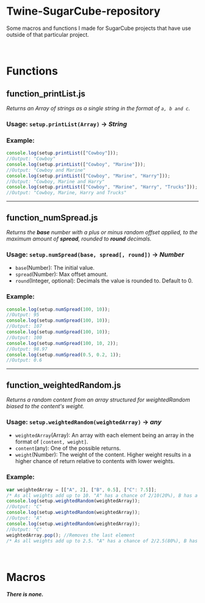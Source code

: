 # Twine-SugarCube-repository
Some macros and functions I made for SugarCube projects that have use outside of that particular project.

<br>

# Functions

## function_printList.js
*Returns an Array of strings as a single string in the format of `a, b and c`.*

### Usage: `setup.printList(Array)` → ***String***
### Example:
```js
console.log(setup.printList(["Cowboy"]));
//Output: "Cowboy"
console.log(setup.printList(["Cowboy", "Marine"]));
//Output: "Cowboy and Marine"
console.log(setup.printList(["Cowboy", "Marine", "Harry"]));
//Output: "Cowboy, Marine and Harry"
console.log(setup.printList(["Cowboy", "Marine", "Harry", "Trucks"]));
//Output: "Cowboy, Marine, Harry and Trucks"
```

----

## function_numSpread.js
*Returns the **base** number with a plus or minus random offset applied, to the maximum amount of **spread**, rounded to **round** decimals.*

### Usage: `setup.numSpread(base, spread[, round])` → ***Number***

- `base`(Number): The initial value.
- `spread`(Number): Max offset amount.
- `round`(Integer, optional): Decimals the value is rounded to. Default to 0.

### Example:
```js
console.log(setup.numSpread(100, 10));
//Output: 95
console.log(setup.numSpread(100, 10));
//Output: 107
console.log(setup.numSpread(100, 10));
//Output: 100
console.log(setup.numSpread(100, 10, 2));
//Output: 98.97
console.log(setup.numSpread(0.5, 0.2, 1));
//Output: 0.6
```
----

## function_weightedRandom.js
*Returns a random content from an array structured for weightedRandom biased to the content's weight.*

### Usage: `setup.weightedRandom(weightedArray)` → ***any***

- `weightedArray`(Array): An array with each element being an array in the format of `[content, weight]`.
- `content`(any): One of the possible returns.
- `weight`(Number): The weight of the content. Higher weight results in a higher chance of return relative to contents with lower weights.

### Example:
```js
var weightedArray = [["A", 2], ["B", 0.5], ["C": 7.5]];
/* As all weights add up to 10. "A" has a chance of 2/10(20%), B has a chance of 0.5/10(5%), C has a chance of 7.5/10(75%). */
console.log(setup.weightedRandom(weightedArray));
//Output: "C"
console.log(setup.weightedRandom(weightedArray));
//Output: "A"
console.log(setup.weightedRandom(weightedArray));
//Output: "C"
weightedArray.pop(); //Removes the last element
/* As all weights add up to 2.5. "A" has a chance of 2/2.5(80%), B has a chance of 0.5/2.5(20%). */
```

<br>

# Macros

##### There is none.
